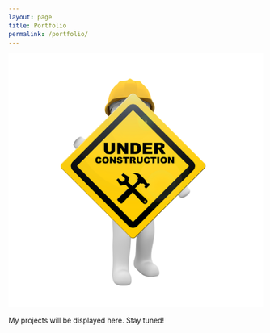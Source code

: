 ```yaml
---
layout: page
title: Portfolio
permalink: /portfolio/
---
```


<img src="/img/construction.png" class="construction" alt="under construction sign">


My projects will be displayed here. Stay tuned!
